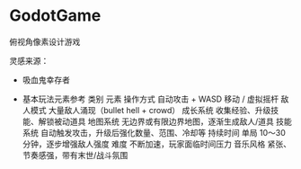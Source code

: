# GodotGame
俯视角像素设计游戏

灵感来源：
 - 吸血鬼幸存者

 -  基本玩法元素参考
类别	    元素
操作方式	自动攻击 + WASD 移动 / 虚拟摇杆
敌人模式	大量敌人涌现（bullet hell + crowd）
成长系统	收集经验、升级技能、解锁被动道具
地图系统	无边界或有限边界地图，逐渐生成敌人/道具
技能系统	自动触发攻击，升级后强化数量、范围、冷却等
持续时间	单局 10～30 分钟，逐步增强敌人强度
难度	    不断加速，玩家面临时间压力
音乐风格	紧张、节奏感强，带有末世/战斗氛围

